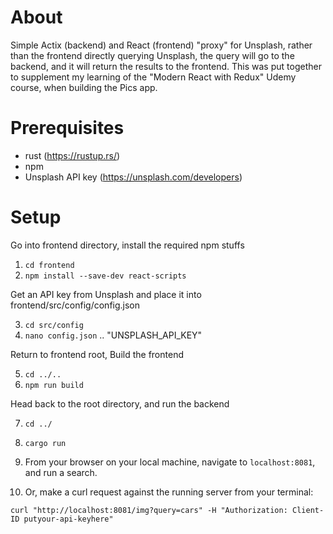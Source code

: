 # About
Simple Actix (backend) and React (frontend) "proxy" for Unsplash, rather than the frontend directly querying Unsplash, the query will go to the backend, and it will return the results to the frontend. This was put together to supplement my learning of the "Modern React with Redux" Udemy course, when building the Pics app. 

# Prerequisites

*   rust (https://rustup.rs/)
*   npm
*   Unsplash API key (https://unsplash.com/developers)

# Setup
Go into frontend directory, install the required npm stuffs

1.  `cd frontend`
2.  `npm install --save-dev react-scripts`

Get an API key from Unsplash and place it into frontend/src/config/config.json

3.  `cd src/config`
4.  `nano config.json` .. "UNSPLASH_API_KEY"

Return to frontend root, Build the frontend

5.  `cd ../..`
6.  `npm run build`

Head back to the root directory, and run the backend

7.  `cd ../`
8.  `cargo run`

9.  From your browser on your local machine, navigate to `localhost:8081`, and run a search.

10. Or, make a curl request against the running server from your terminal:

`curl "http://localhost:8081/img?query=cars" -H "Authorization: Client-ID putyour-api-keyhere"`